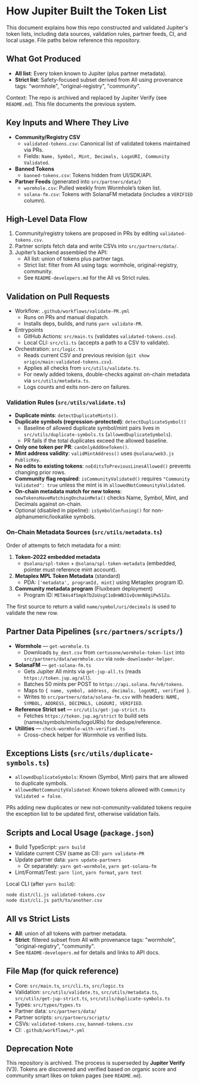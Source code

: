 # How Jupiter Built the Token List

This document explains how this repo constructed and validated Jupiter's token lists, including data sources, validation rules, partner feeds, CI, and local usage. File paths below reference this repository.

## What Got Produced

- **All list**: Every token known to Jupiter (plus partner metadata).
- **Strict list**: Safety-focused subset derived from All using provenance tags: "wormhole", "original-registry", "community".

Context: The repo is archived and replaced by Jupiter Verify (see `README.md`). This file documents the previous system.

## Key Inputs and Where They Live

- **Community/Registry CSV**
  - `validated-tokens.csv`: Canonical list of validated tokens maintained via PRs.
  - Fields: `Name, Symbol, Mint, Decimals, LogoURI, Community Validated`.
- **Banned Tokens**
  - `banned-tokens.csv`: Tokens hidden from UI/SDK/API.
- **Partner Feeds** (generated into `src/partners/data/`)
  - `wormhole.csv`: Pulled weekly from Wormhole’s token list.
  - `solana-fm.csv`: Tokens with SolanaFM metadata (includes a `VERIFIED` column).

## High-Level Data Flow

1. Community/registry tokens are proposed in PRs by editing `validated-tokens.csv`.
2. Partner scripts fetch data and write CSVs into `src/partners/data/`.
3. Jupiter’s backend assembled the API:
   - All list: union of tokens plus partner tags.
   - Strict list: filter from All using tags: wormhole, original-registry, community.
   - See `README-developers.md` for the All vs Strict rules.

## Validation on Pull Requests

- Workflow: `.github/workflows/validate-PR.yml`
  - Runs on PRs and manual dispatch.
  - Installs deps, builds, and runs `yarn validate-PR`.
- Entrypoints
  - GitHub Actions: `src/main.ts` (validates `validated-tokens.csv`).
  - Local CLI: `src/cli.ts` (accepts a path to a CSV to validate).
- Orchestration: `src/logic.ts`
  - Reads current CSV and previous revision (`git show origin/main:validated-tokens.csv`).
  - Applies all checks from `src/utils/validate.ts`.
  - For newly added tokens, double-checks against on-chain metadata via `src/utils/metadata.ts`.
  - Logs counts and exits non-zero on failures.

### Validation Rules (`src/utils/validate.ts`)

- **Duplicate mints**: `detectDuplicateMints()`.
- **Duplicate symbols (regression-protected)**: `detectDuplicateSymbol()`
  - Baseline of allowed duplicate symbol/mint pairs lives in `src/utils/duplicate-symbols.ts` (`allowedDuplicateSymbols`).
  - PR fails if the total duplicates exceed the allowed baseline.
- **Only one token per PR**: `canOnlyAddOneToken()`.
- **Mint address validity**: `validMintAddress()` uses `@solana/web3.js` `PublicKey`.
- **No edits to existing tokens**: `noEditsToPreviousLinesAllowed()` prevents changing prior rows.
- **Community flag required**: `isCommunityValidated()` requires `"Community Validated": true` unless the mint is in `allowedNotCommunityValidated`.
- **On-chain metadata match for new tokens**: `newTokensHaveMatchingOnchainMeta()` checks Name, Symbol, Mint, and Decimals against on-chain.
- Optional (disabled in pipeline): `isSymbolConfusing()` for non-alphanumeric/lookalike symbols.

### On-Chain Metadata Sources (`src/utils/metadata.ts`)

Order of attempts to fetch metadata for a mint:

1. **Token-2022 embedded metadata**
   - `@solana/spl-token` + `@solana/spl-token-metadata` (embedded, pointer must reference mint account).
2. **Metaplex MPL Token Metadata** (standard)
   - PDA: `['metadata', programId, mint]` using Metaplex program ID.
3. **Community metadata program** (Fluxbeam deployment)
   - Program ID: `META4s4fSmpkTbZoUsgC1oBnWB31vQcmnN8giPw51Zu`.

The first source to return a valid `name/symbol/uri/decimals` is used to validate the new row.

## Partner Data Pipelines (`src/partners/scripts/`)

- **Wormhole** — `get-wormhole.ts`
  - Downloads `by_dest.csv` from `certusone/wormhole-token-list` into `src/partners/data/wormhole.csv` via `node-downloader-helper`.
- **SolanaFM** — `get-solana-fm.ts`
  - Gets Jupiter All mints via `get-jup-all.ts` (reads `https://token.jup.ag/all`).
  - Batches 50 mints per POST to `https://api.solana.fm/v0/tokens`.
  - Maps to `{ name, symbol, address, decimals, logoURI, verified }`.
  - Writes to `src/partners/data/solana-fm.csv` with headers: `NAME, SYMBOL, ADDRESS, DECIMALS, LOGOURI, VERIFIED`.
- **Reference Strict set** — `src/utils/get-jup-strict.ts`
  - Fetches `https://token.jup.ag/strict` to build sets (names/symbols/mints/logoURIs) for dedupe/reference.
- **Utilities** — `check-wormhole-with-verified.ts`
  - Cross-check helper for Wormhole vs verified lists.

## Exceptions Lists (`src/utils/duplicate-symbols.ts`)

- `allowedDuplicateSymbols`: Known (Symbol, Mint) pairs that are allowed to duplicate symbols.
- `allowedNotCommunityValidated`: Known tokens allowed with `Community Validated = false`.

PRs adding new duplicates or new not-community-validated tokens require the exception list to be updated first, otherwise validation fails.

## Scripts and Local Usage (`package.json`)

- Build TypeScript: `yarn build`
- Validate current CSV (same as CI): `yarn validate-PR`
- Update partner data: `yarn update-partners`
  - Or separately: `yarn get-wormhole`, `yarn get-solana-fm`
- Lint/Format/Test: `yarn lint`, `yarn format`, `yarn test`

Local CLI (after `yarn build`):

```bash
node dist/cli.js validated-tokens.csv
node dist/cli.js path/to/another.csv
```

## All vs Strict Lists

- **All**: union of all tokens with partner metadata.
- **Strict**: filtered subset from All with provenance tags: "wormhole", "original-registry", "community".
- See `README-developers.md` for details and links to API docs.

## File Map (for quick reference)

- Core: `src/main.ts`, `src/cli.ts`, `src/logic.ts`
- Validation: `src/utils/validate.ts`, `src/utils/metadata.ts`, `src/utils/get-jup-strict.ts`, `src/utils/duplicate-symbols.ts`
- Types: `src/types/types.ts`
- Partner data: `src/partners/data/`
- Partner scripts: `src/partners/scripts/`
- CSVs: `validated-tokens.csv`, `banned-tokens.csv`
- CI: `.github/workflows/*.yml`

## Deprecation Note

This repository is archived. The process is superseded by **Jupiter Verify** (V3). Tokens are discovered and verified based on organic score and community smart likes on token pages (see `README.md`).

